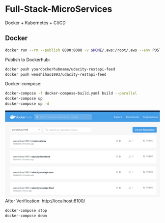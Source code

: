 # Full-Stack-MicroServices
Docker + Kubernetes + CI/CD

## Docker
```bash
docker run --rm --publish 8080:8080 -v $HOME/.aws:/root/.aws --env POSTGRESS_HOST=$POSTGRESS_HOST --env POSTGRESS_USERNAME=$POSTGRESS_USERNAME --env POSTGRESS_PASSWORD=$POSTGRESS_PASSWORD --env POSTGRESS_DB=$POSTGRESS_DB --env AWS_REGION=$AWS_REGION --env AWS_PROFILE=$AWS_PROFILE --env AWS_BUCKET=$AWS_BUCKET --env JWT_SECRET=$JWT_SECRET --name feed <your_dockerhub_username_lowercase>/udacity-restapi-feed
```
Publish to Dockerhub:
```bash
docker push yourdockerhubname/udacity-restapi-feed
docker push wenshihao1993/udacity-restapi-feed
```
Docker-compose:
```bash
docker-compose -f docker-compose-build.yaml build --parallel
docker-compose up
docker-compose up -d 
```
![DockerHub](/images/DockerHub.png)
After Verification: http://localhost:8100/
```bash
docker-compose stop
docker-compose down
```

